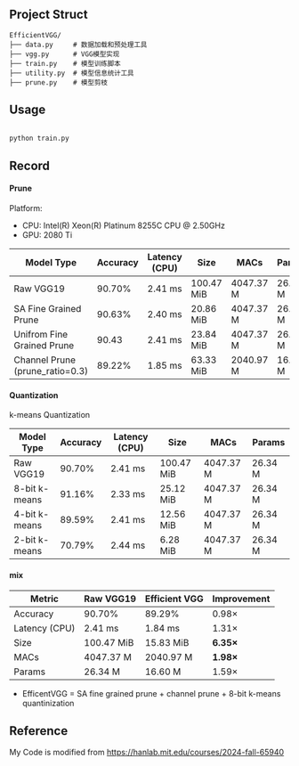 ## Project Struct

```
EfficientVGG/ 
├── data.py     # 数据加载和预处理工具 
├── vgg.py      # VGG模型实现 
├── train.py    # 模型训练脚本 
├── utility.py  # 模型信息统计工具
├── prune.py    # 模型剪枝
```

## Usage

```bash

python train.py

```

## Record

#### Prune

Platform: 
- CPU: Intel(R) Xeon(R) Platinum 8255C CPU @ 2.50GHz
- GPU: 2080 Ti


| Model Type | Accuracy | Latency (CPU) | Size | MACs | Params |
| --- | --- | --- | --- | --- | --- |
| Raw VGG19 | 90.70% | 2.41 ms | 100.47 MiB | 4047.37 M | 26.34 M |
| SA Fine Grained Prune | 90.63% | 2.40 ms | 20.86 MiB | 4047.37 M | 26.34 M |
| Unifrom Fine Grained Prune | 90.43 | 2.41 ms | 23.84 MiB | 4047.37 M | 26.34 M |
| Channel Prune (prune_ratio=0.3) | 89.22% | 1.85 ms | 63.33 MiB | 2040.97 M | 16.60 M |

#### Quantization

k-means Quantization

| Model Type | Accuracy | Latency (CPU) | Size | MACs | Params |
| --- | --- | --- | --- | --- | --- |
| Raw VGG19     | 90.70% | 2.41 ms | 100.47 MiB| 4047.37 M | 26.34 M |
| 8-bit k-means | 91.16% | 2.33 ms | 25.12 MiB | 4047.37 M | 26.34 M |
| 4-bit k-means | 89.59% | 2.41 ms | 12.56 MiB | 4047.37 M | 26.34 M |
| 2-bit k-means | 70.79% | 2.44 ms | 6.28 MiB  | 4047.37 M | 26.34 M |

#### mix

| Metric | Raw VGG19 | Efficient VGG | Improvement |
| --- | --- | --- | --- |
| Accuracy | 90.70% | 89.29% | 0.98× |
| Latency (CPU) | 2.41 ms | 1.84 ms | 1.31× |
| Size | 100.47 MiB | 15.83 MiB | **6.35×** |
| MACs | 4047.37 M | 2040.97 M | **1.98×** |
| Params | 26.34 M | 16.60 M | 1.59× |

- EfficentVGG = SA fine grained prune + channel prune + 8-bit k-means quantinization

## Reference

My Code is modified from https://hanlab.mit.edu/courses/2024-fall-65940
